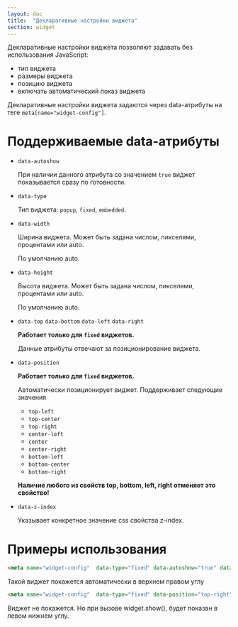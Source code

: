 ```yaml
---
layout: doc
title:  "Декларативные настройки виджета"
section: widget
---
```


Декларативные настройки виджета позволяют задавать без использования JavaScript:

- тип виджета
- размеры виджета
- позицию виджета
- включать автоматический показ виджета

Декларативные настройки виджета задаются через data-атрибуты на теге `meta[name="widget-config"]`.

# Поддерживаемые data-атрибуты

- `data-autoshow`

  При наличии данного атрибута со значением `true` виджет показывается сразу по готовности.
- `data-type`

  Тип виджета: `popup`, `fixed`, `embedded`.
- `data-width`

  Ширина виджета. Может быть задана числом, пикселями, процентами или auto.

  По умолчанию auto.
- `data-height`

  Высота виджета. Может быть задана числом, пикселями, процентами или auto.

  По умолчанию auto.
- `data-top`
  `data-bottom`
  `data-left`
  `data-right`

  **Работает только для `fixed` виджетов.**

  Данные атрибуты отвечают за позиционирование виджета.
- `data-position`

  **Работает только для `fixed` виджетов.**

  Автоматически позиционирует виджет. Поддерживает следующие значения
  - `top-left`
  - `top-center`
  - `top-right`
  - `center-left`
  - `center`
  - `center-right`
  - `bottom-left`
  - `bottom-center`
  - `bottom-right`

  **Наличие любого из свойств top, bottom, left, right отменяет это свойство!**
- `data-z-index`

  Указывает конкретное значение css свойства z-index.


# Примеры использования

```html
<meta name="widget-config"  data-type="fixed" data-autoshow="true" data-position="top-right" width="100" height="20">
```
Такой виджет покажется автоматически в верхнем правом углу

```html
<meta name="widget-config"  data-type="fixed" data-position="top-right" data-left="0" data-bottom="0">
```
Виджет не покажется. Но при вызове widget.show(), будет показан в левом нижнем углу.
